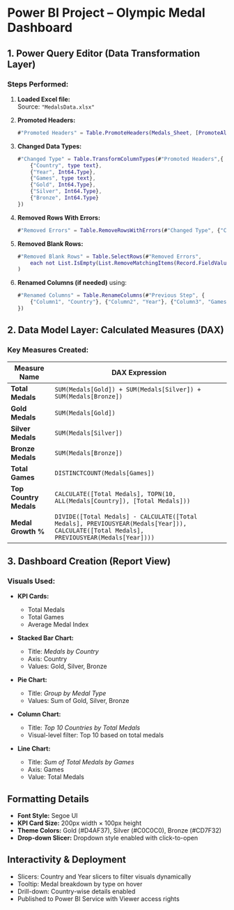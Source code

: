 
# Power BI Project – Olympic Medal Dashboard

## 1. Power Query Editor (Data Transformation Layer)

### Steps Performed:
1. **Loaded Excel file:**  
   Source: `"MedalsData.xlsx"`

2. **Promoted Headers:**
   ```m
   #"Promoted Headers" = Table.PromoteHeaders(Medals_Sheet, [PromoteAllScalars=true])
   ```

3. **Changed Data Types:**
   ```m
   #"Changed Type" = Table.TransformColumnTypes(#"Promoted Headers",{
       {"Country", type text},
       {"Year", Int64.Type},
       {"Games", type text},
       {"Gold", Int64.Type},
       {"Silver", Int64.Type},
       {"Bronze", Int64.Type}
   })
   ```

4. **Removed Rows With Errors:**
   ```m
   #"Removed Errors" = Table.RemoveRowsWithErrors(#"Changed Type", {"Country"})
   ```

5. **Removed Blank Rows:**
   ```m
   #"Removed Blank Rows" = Table.SelectRows(#"Removed Errors", 
       each not List.IsEmpty(List.RemoveMatchingItems(Record.FieldValues(_), {"", null}))
   )
   ```

6. **Renamed Columns (if needed)** using:
   ```m
   #"Renamed Columns" = Table.RenameColumns(#"Previous Step", {
       {"Column1", "Country"}, {"Column2", "Year"}, {"Column3", "Games"}, ...
   })
   ```

## 2. Data Model Layer: Calculated Measures (DAX)

### Key Measures Created:

| Measure Name         | DAX Expression |
|----------------------|----------------|
| **Total Medals**     | `SUM(Medals[Gold]) + SUM(Medals[Silver]) + SUM(Medals[Bronze])` |
| **Gold Medals**      | `SUM(Medals[Gold])` |
| **Silver Medals**    | `SUM(Medals[Silver])` |
| **Bronze Medals**    | `SUM(Medals[Bronze])` |
| **Total Games**      | `DISTINCTCOUNT(Medals[Games])` |
| **Top Country Medals** | `CALCULATE([Total Medals], TOPN(10, ALL(Medals[Country]), [Total Medals]))` |
| **Medal Growth %**   | `DIVIDE([Total Medals] - CALCULATE([Total Medals], PREVIOUSYEAR(Medals[Year])), CALCULATE([Total Medals], PREVIOUSYEAR(Medals[Year])))` |

## 3. Dashboard Creation (Report View)

### Visuals Used:

- **KPI Cards:**
  - Total Medals
  - Total Games
  - Average Medal Index

- **Stacked Bar Chart:**
  - Title: *Medals by Country*
  - Axis: Country
  - Values: Gold, Silver, Bronze

- **Pie Chart:**
  - Title: *Group by Medal Type*
  - Values: Sum of Gold, Silver, Bronze

- **Column Chart:**
  - Title: *Top 10 Countries by Total Medals*
  - Visual-level filter: Top 10 based on total medals

- **Line Chart:**
  - Title: *Sum of Total Medals by Games*
  - Axis: Games
  - Value: Total Medals

## Formatting Details

- **Font Style:** Segoe UI
- **KPI Card Size:** 200px width × 100px height
- **Theme Colors:** Gold (#D4AF37), Silver (#C0C0C0), Bronze (#CD7F32)
- **Drop-down Slicer:** Dropdown style enabled with click-to-open

## Interactivity & Deployment

- Slicers: Country and Year slicers to filter visuals dynamically
- Tooltip: Medal breakdown by type on hover
- Drill-down: Country-wise details enabled
- Published to Power BI Service with Viewer access rights

